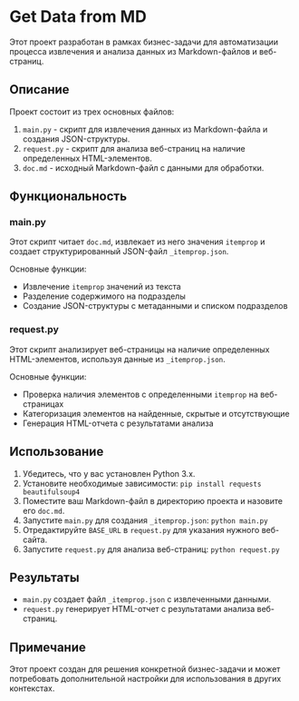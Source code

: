 # Get Data from MD

Этот проект разработан в рамках бизнес-задачи для автоматизации процесса извлечения и анализа данных из Markdown-файлов и веб-страниц.

## Описание

Проект состоит из трех основных файлов:

1. `main.py` - скрипт для извлечения данных из Markdown-файла и создания JSON-структуры.
2. `request.py` - скрипт для анализа веб-страниц на наличие определенных HTML-элементов.
3. `doc.md` - исходный Markdown-файл с данными для обработки.

## Функциональность

### main.py

Этот скрипт читает `doc.md`, извлекает из него значения `itemprop` и создает структурированный JSON-файл `_itemprop.json`. 

Основные функции:
- Извлечение `itemprop` значений из текста
- Разделение содержимого на подразделы
- Создание JSON-структуры с метаданными и списком подразделов

### request.py

Этот скрипт анализирует веб-страницы на наличие определенных HTML-элементов, используя данные из `_itemprop.json`.

Основные функции:
- Проверка наличия элементов с определенными `itemprop` на веб-страницах
- Категоризация элементов на найденные, скрытые и отсутствующие
- Генерация HTML-отчета с результатами анализа

## Использование

1. Убедитесь, что у вас установлен Python 3.x.
2. Установите необходимые зависимости: `pip install requests beautifulsoup4`
3. Поместите ваш Markdown-файл в директорию проекта и назовите его `doc.md`.
4. Запустите `main.py` для создания `_itemprop.json`: `python main.py`
5. Отредактируйте `BASE_URL` в `request.py` для указания нужного веб-сайта.
6. Запустите `request.py` для анализа веб-страниц: `python request.py`

## Результаты

- `main.py` создает файл `_itemprop.json` с извлеченными данными.
- `request.py` генерирует HTML-отчет с результатами анализа веб-страниц.

## Примечание

Этот проект создан для решения конкретной бизнес-задачи и может потребовать дополнительной настройки для использования в других контекстах.
